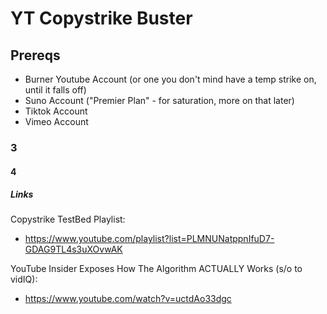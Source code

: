 # YT Copystrike Buster

## Prereqs

- Burner Youtube Account (or one you don't mind have a temp strike on, until it falls off)
- Suno Account ("Premier Plan" - for saturation, more on that later)
- Tiktok Account
- Vimeo Account

### 3

#### 4

##### Links

Copystrike TestBed Playlist:

- <https://www.youtube.com/playlist?list=PLMNUNatppnIfuD7-GDAG9TL4s3uXOvwAK>

YouTube Insider Exposes How The Algorithm ACTUALLY Works (s/o to vidIQ):

- <https://www.youtube.com/watch?v=uctdAo33dgc>
